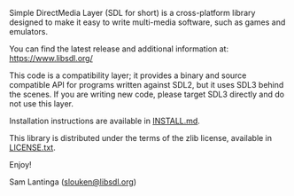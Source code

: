 
Simple DirectMedia Layer (SDL for short) is a cross-platform library
designed to make it easy to write multi-media software, such as games
and emulators.

You can find the latest release and additional information at:
https://www.libsdl.org/

This code is a compatibility layer; it provides a binary and source
compatible API for programs written against SDL2, but it uses SDL3
behind the scenes. If you are writing new code, please target SDL3
directly and do not use this layer.

Installation instructions are available in [INSTALL.md](INSTALL.md).

This library is distributed under the terms of the zlib license,
available in [LICENSE.txt](LICENSE.txt).

Enjoy!

Sam Lantinga (slouken@libsdl.org)
